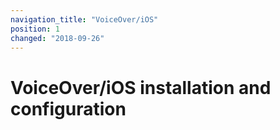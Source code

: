 ```yaml
---
navigation_title: "VoiceOver/iOS"
position: 1
changed: "2018-09-26"
---
```


# VoiceOver/iOS installation and configuration
